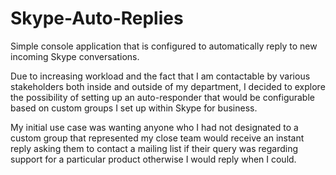 # Skype-Auto-Replies
Simple console application that is configured to automatically reply to new incoming Skype conversations.

Due to increasing workload and the fact that I am contactable by various stakeholders both inside and outside of my department, I decided to explore the possibility of setting up an auto-responder that would be configurable based on custom groups I set up within Skype for business.

My initial use case was wanting anyone who I had not designated to a custom group that represented my close team would receive an instant reply asking them to contact a mailing list if their query was regarding support for a particular product otherwise I would reply when I could.
